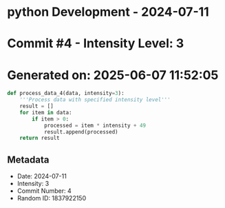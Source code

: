 ﻿# python Development - 2024-07-11
# Commit #4 - Intensity Level: 3
# Generated on: 2025-06-07 11:52:05
```python
def process_data_4(data, intensity=3):
    '''Process data with specified intensity level'''
    result = []
    for item in data:
        if item > 0:
            processed = item * intensity + 49
            result.append(processed)
    return result
```
## Metadata
- Date: 2024-07-11
- Intensity: 3
- Commit Number: 4
- Random ID: 1837922150

